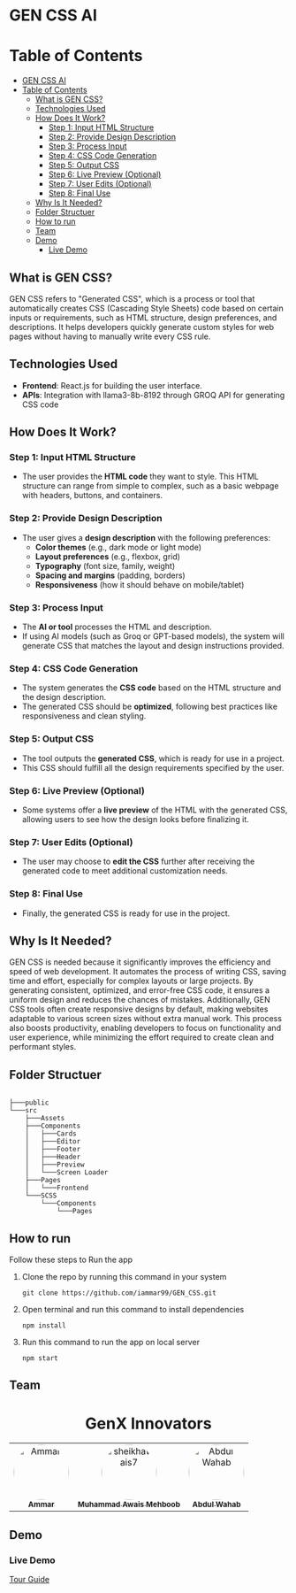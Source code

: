# GEN CSS AI

# Table of Contents
- [GEN CSS AI](#gen-css-ai)
- [Table of Contents](#table-of-contents)
  - [What is GEN CSS?](#what-is-gen-css)
  - [Technologies Used](#technologies-used)
  - [How Does It Work?](#how-does-it-work)
    - [Step 1: Input HTML Structure](#step-1-input-html-structure)
    - [Step 2: Provide Design Description](#step-2-provide-design-description)
    - [Step 3: Process Input](#step-3-process-input)
    - [Step 4: CSS Code Generation](#step-4-css-code-generation)
    - [Step 5: Output CSS](#step-5-output-css)
    - [Step 6: Live Preview (Optional)](#step-6-live-preview-optional)
    - [Step 7: User Edits (Optional)](#step-7-user-edits-optional)
    - [Step 8: Final Use](#step-8-final-use)
  - [Why Is It Needed?](#why-is-it-needed)
  - [Folder Structuer](#folder-structuer)
  - [How to run](#how-to-run)
  - [Team](#team)
  - [Demo](#demo)
    - [Live Demo](#live-demo)





## What is GEN CSS?
GEN CSS refers to "Generated CSS", which is a process or tool that automatically creates CSS (Cascading Style Sheets) code based on certain inputs or requirements, such as HTML structure, design preferences, and descriptions. It helps developers quickly generate custom styles for web pages without having to manually write every CSS rule.





## Technologies Used
- **Frontend**: React.js for building the user interface.
- **APIs**: Integration with llama3-8b-8192 through GROQ API for generating CSS code 




## How Does It Work?


### Step 1: Input HTML Structure
- The user provides the **HTML code** they want to style. This HTML structure can range from simple to complex, such as a basic webpage with headers, buttons, and containers.

### Step 2: Provide Design Description
- The user gives a **design description** with the following preferences:
  - **Color themes** (e.g., dark mode or light mode)
  - **Layout preferences** (e.g., flexbox, grid)
  - **Typography** (font size, family, weight)
  - **Spacing and margins** (padding, borders)
  - **Responsiveness** (how it should behave on mobile/tablet)

### Step 3: Process Input
- The **AI or tool** processes the HTML and description. 
- If using AI models (such as Groq or GPT-based models), the system will generate CSS that matches the layout and design instructions provided.

### Step 4: CSS Code Generation
- The system generates the **CSS code** based on the HTML structure and the design description.
- The generated CSS should be **optimized**, following best practices like responsiveness and clean styling.

### Step 5: Output CSS
- The tool outputs the **generated CSS**, which is ready for use in a project.
- This CSS should fulfill all the design requirements specified by the user.

### Step 6: Live Preview (Optional)
- Some systems offer a **live preview** of the HTML with the generated CSS, allowing users to see how the design looks before finalizing it.

### Step 7: User Edits (Optional)
- The user may choose to **edit the CSS** further after receiving the generated code to meet additional customization needs.

### Step 8: Final Use
- Finally, the generated CSS is ready for use in the project.




## Why Is It Needed?

GEN CSS is needed because it significantly improves the efficiency and speed of web development. It automates the process of writing CSS, saving time and effort, especially for complex layouts or large projects. By generating consistent, optimized, and error-free CSS code, it ensures a uniform design and reduces the chances of mistakes. Additionally, GEN CSS tools often create responsive designs by default, making websites adaptable to various screen sizes without extra manual work. This process also boosts productivity, enabling developers to focus on functionality and user experience, while minimizing the effort required to create clean and performant styles.



## Folder Structuer


```

├───public
└───src
    ├───Assets
    ├───Components
    │   ├───Cards
    │   ├───Editor
    │   ├───Footer
    │   ├───Header
    │   ├───Preview
    │   └───Screen Loader
    ├───Pages
    │   └───Frontend
    └───SCSS
        └───Components
            └───Pages

```


## How to run 

Follow these steps to Run the app

1. Clone the repo by running this command in your system

    ```
    git clone https://github.com/iammar99/GEN_CSS.git
    ```
2. Open terminal and run this command to install dependencies 

    ```
    npm install
    ```
3. Run this command to run the app on local server
    ```
    npm start
    ```




## Team

<h1 align="center">GenX Innovators</h1>


<table align="center">
    <tbody>
        <tr>
            <td align="center">
                <a href="https://github.com/iammar99">
                    <img src="https://avatars.githubusercontent.com/iammar99" width="100px" style="border-radius:50%;" alt="Ammar"/>
                    <br />
                    <sub><b>Ammar</b></sub>
                </a> 
            </td>
            <td align="center">
                <a href="https://github.com/sheikhawais7">
                    <img src="https://avatars.githubusercontent.com/sheikhawais7" width="100px" style="border-radius:50%;" alt="sheikhawais7"/>
                    <br />
                    <sub><b>Muhammad Awais Mehboob</b></sub>
                </a> 
            </td>
            <td align="center">
                <a href="https://github.com/wahawahaabbabb">
                    <img src="https://avatars.githubusercontent.com/wahaabb" width="100px" style="border-radius:50%;" alt="Abdul Wahab"/>
                    <br />
                    <sub><b>Abdul Wahab</b></sub>
                </a> 
            </td>
        </tr> 
    </tbody>
</table>




## Demo 

### Live Demo

[Tour Guide](https://tour-planner-dun.vercel.app/)


